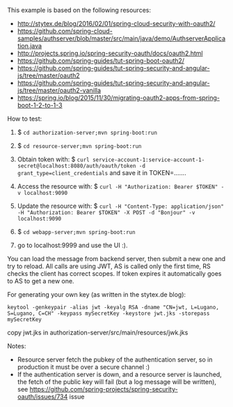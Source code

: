 This example is based on the following resources:

 - http://stytex.de/blog/2016/02/01/spring-cloud-security-with-oauth2/
 - https://github.com/spring-cloud-samples/authserver/blob/master/src/main/java/demo/AuthserverApplication.java
 - http://projects.spring.io/spring-security-oauth/docs/oauth2.html
 - https://github.com/spring-guides/tut-spring-boot-oauth2/
 - https://github.com/spring-guides/tut-spring-security-and-angular-js/tree/master/oauth2
 - https://github.com/spring-guides/tut-spring-security-and-angular-js/tree/master/oauth2-vanilla
 - https://spring.io/blog/2015/11/30/migrating-oauth2-apps-from-spring-boot-1-2-to-1-3


How to test:

1. $ `cd authorization-server;mvn spring-boot:run`
2. $ `cd resource-server;mvn spring-boot:run`

3. Obtain token with: $ `curl service-account-1:service-account-1-secret@localhost:8080/auth/oauth/token -d grant_type=client_credentials` and save it in TOKEN=.......
4. Access the resource with: $ `curl -H "Authorization: Bearer $TOKEN" -v localhost:9090`
5. Update the resource with: $ `curl -H "Content-Type: application/json" -H "Authorization: Bearer $TOKEN" -X POST -d "Bonjour" -v localhost:9090`

6. $ `cd webapp-server;mvn spring-boot:run`
7. go to localhost:9999 and use the UI :).

You can load the message from backend server, then submit a new one and try to reload.
All calls are using JWT, AS is called only the first time, RS checks the client has correct scopes.
If token expires it automatically goes to AS to get a new one.

For generating your own key (as written in the stytex.de blog):

`
keytool -genkeypair -alias jwt -keyalg RSA -dname "CN=jwt, L=Lugano, S=Lugano, C=CH" -keypass mySecretKey -keystore jwt.jks -storepass mySecretKey
`

copy jwt.jks in authorization-server/src/main/resources/jwk.jks

Notes:

 - Resource server fetch the pubkey of the authentication server, so in production it must be over a secure channel :)
 - If the authentication server is down, and a resource server is launched, the fetch of the public key will fail (but a log message will be written), see https://github.com/spring-projects/spring-security-oauth/issues/734 issue